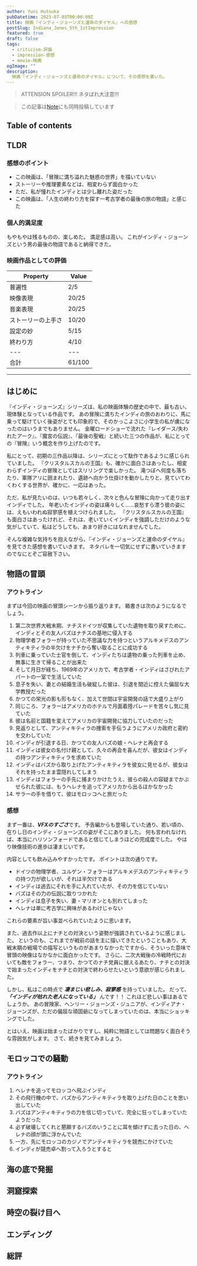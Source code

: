```yaml
---
author: Yuni Hutsuka
pubDatetime: 2023-07-03T00:00:00Z
title: 映画『インディ・ジョーンズと運命のダイヤル』への感想
postSlug: Indiana_Jones_5th_1stImpression
featured: true
draft: false
tags:
  - criticism-評論
  - impression-感想
  - movie-映画
ogImage: ""
description:
  映画『インディ・ジョーンズと運命のダイヤル』について、その感想を書いた。
---
```


> ATTENSION SPOILER!!!
> ネタばれ大注意!!!

> この記事は[Note](https://www.note.com)にも同時投稿しています

## Table of contents

## TLDR

### 感想のポイント

- この映画は、「冒険に満ち溢れた魅惑の世界」を描いていない
- ストーリーや推理要素などは、相変わらず面白かった
- ただ、私が憧れたインディとは少し離れた姿だった
- この映画は、「人生の終わり方を探す一考古学者の最後の旅の物語」と感じた

### 個人的満足度

もやもやは残るものの、楽しめた。
満足感は高い。
これがインディ・ジョーンズという男の最後の物語であると納得できた。

### 映画作品としての評価

| Property | Value |
| --- | --- |
| 普遍性 | 2/5 |
| 映像表現 | 20/25 |
| 音楽表現 | 20/25 |
| ストーリーの上手さ | 10/20 |
| 設定の妙 | 5/15 |
| 終わり方 | 4/10 |
| --- | --- |
| 合計 | 61/100 |

---

## はじめに

『インディ・ジョーンズ』シリーズは、私の映画体験の歴史の中で、最も古い、現体験となっている作品です。
あの冒険に満ちたインディの旅のおわりに、馬に乗って駆けていく後姿がとても印象的で、そのかっこよさに小学生の私が虜になったのはいうまでもありません。
金曜ロードショーで流れた『レイダース/失われたアーク』、『魔宮の伝説』、『最後の聖戦』と続いた三つの作品が、私にとっての『冒険』いう概念を作り上げたのです。

私にとって、初期の三作品以降は、シリーズにとって駄作であるように感じられていました。
『クリスタルスカルの王国』も、確かに面白さはあったし、相変わらずインディの冒険としてはスリリングで楽しかった。
滝つぼへ何度も落ちたり、軍隊アリに囲まれたり、遺跡へ向かう仕掛けを動かしたりと、見ていてわくわくする世界が、確かに、一応はあった。

ただ、私が見たいのは、いつも若々しく、次々と色んな冒険に向かって走り出すインディでした。
年老いたインディの姿は痛々しく……哀愁すら漂う彼の姿には、えもいわれぬ寂寥感を植えつけられました。
『クリスタルスカルの王国』も面白さはあったけれど、それは、老いていくインディを強調しただけのような気がしていて、私はどうしても、あまり好きにはなれませんでした。

そんな複雑な気持ちを抱えながら、『インディ・ジョーンズと運命のダイヤル』を見てきた感想を書いていきます。
ネタバレを一切気にせずに書いていきますのでなにとぞご容赦下さい。

## 物語の冒頭

### アウトライン

まずは今回の映画の冒頭シーンから振り返ります。
箱書きは次のようになるでしょう。

1. 第二次世界大戦末期、ナチスドイツが収集していた遺物を取り戻すために、インディとその友人バズはナチスの基地に侵入する
2. 物理学者フォラーが持っていた不思議な力を持つというアルキメデスのアンティキティラの半欠けをナチから奪い取ることに成功する
3. 列車に乗っていた士官を倒して、インディたちは遺物の乗った列車を止め、無事に生きて帰ることが出来た
4. そして月日が経ち、1969年のアメリカで、考古学者・インディはさびれたアパートの一室で生活していた
5. 息子を失い、妻との結婚生活も破綻した彼は、引退を間近に控えた偏屈な大学教授だった
6. かつての栄光の影も形もなく、加えて世間は宇宙開発の話で大盛り上がり
7. 同じころ、フォラーはアメリカのホテルで月面着陸パレードを苦々し気に見ていた
8. 彼は名前と国籍を変えてアメリカの宇宙開発に協力していたのだった
9. 見返りとして、アンティキティラの捜索を手伝うようにアメリカ政府と密約を交わしていた
10. インディが引退する日、かつての友人バズの娘・ヘレナと再会する
11. インディは彼女の名付け親として、久々の再会を喜んだが、彼女はインディの持つアンティキティラを求めていた
12. インディはバズから取り上げたアンティキティラを彼女に見せるが、彼女はそれを持ったまま雲隠れしてしまう
13. インディはフォラーの手先に捕まりかけたうえ、彼らの殺人の容疑までかぶせられた彼には、もうヘレナを追ってアメリカから出るほかなかった
14. サラーの手を借りて、彼はモロッコへと旅だった

### 感想

まず一番は、***VFXのすごさ***です。
予告編からも登場していた通り、若い頃の、在りし日のインディ・ジョーンズの姿がそこにありました。
何も言われなければ、本当にハリソンフォードであると信じてしまうほどの完成度でした。
やはり映像技術の進歩は凄まじいです。

内容としても飲み込みやすかったです。
ポイントは次の通りです。

- ドイツの物理学者、ユルゲン・フォラーはアルキメデスのアンティキティラの持つ力が欲しいが、それは半欠けである
- インディは過去にそれを手に入れていたが、その力を信じていない
- バズはその力の伝説に取りつかれた
- インディは息子を失い、妻・マリオンとも別れてしまった
- ヘレナは単に考古学に興味があるわけじゃない

これらの要素が旨い事並べられていたように思います。

また、過去作以上にナチとの対決という姿勢が強調されているように感じました。
というのも、これまでが戦前の話を主に描いてきたということもあり、大戦末期の戦場での描写というものがあまりなかったですから、そういった意味で冒頭の映像はなかなかに面白かったです。
さらに、二次大戦後の冷戦時代においても敵をフォラー、つまり、かつてのナチ党員に据えるあたり、ナチとの対決で始まったインディをナチとの対決で終わらせたいという意欲が感じられました。

しかし、私はこの時点で ***凄まじい悲しみ、寂寥感*** を持っていました。
だって、***「インディが枯れた老人になっている」*** んです！！
これほど悲しい事はあるでしょうか。
あの冒険家、ヘンリー・ジョーンズ・ジュニアが、インディアナ・ジョーンズが、ただの偏屈な頑固爺になってしまっていたのは、本当にショッキングでした。

とはいえ、映画は始まったばかりですし、純粋に物語としては問題なく面白そうな雰囲気がします。
さて、続きを見てみましょう。

## モロッコでの騒動

### アウトライン

1. ヘレナを追ってモロッコへ飛ぶインディ
2. その飛行機の中で、バズからアンティキティラを取り上げた日のことを思い出していた
3. バズはアンティキティラの力を信じ切っていて、完全に狂ってしまっていたようだった
4. 必ず破壊してくれと懇願するバズのいうことに耳を傾けずに去った日の、ヘレナの顔が頭に浮かんでいた
5. 一方、先にモロッコのカジノでアンティキティラを競売にかけていた
6. インディが競売卓へ割って入ろうとすると

## 海の底で発掘

## 洞窟探索

## 時空の裂け目へ

## エンディング

## 総評
